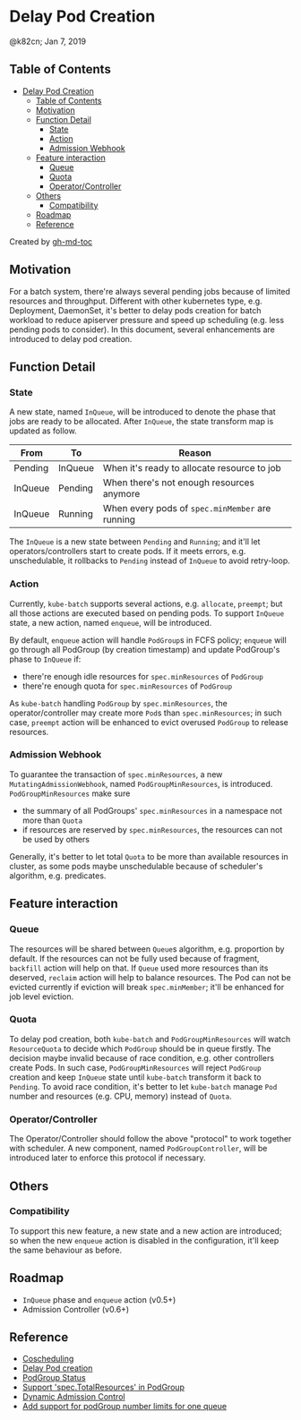 # Delay Pod Creation

@k82cn; Jan 7, 2019

## Table of Contents

   * [Delay Pod Creation](#delay-pod-creation)
      * [Table of Contents](#table-of-contents)
      * [Motivation](#motivation)
      * [Function Detail](#function-detail)
         * [State](#state)
         * [Action](#action)
         * [Admission Webhook](#admission-webhook)
      * [Feature interaction](#feature-interaction)
         * [Queue](#queue)
         * [Quota](#quota)
         * [Operator/Controller](#operatorcontroller)
      * [Others](#others)
         * [Compatibility](#compatibility)
      * [Roadmap](#roadmap)
      * [Reference](#reference)

Created by [gh-md-toc](https://github.com/ekalinin/github-markdown-toc)

## Motivation

For a batch system, there're always several pending jobs because of limited resources and throughput.
Different with other kubernetes type, e.g. Deployment, DaemonSet, it's better to delay pods creation for
batch workload to reduce apiserver pressure and speed up scheduling (e.g. less pending pods to consider).
In this document, several enhancements are introduced to delay pod creation.

## Function Detail

### State

A new state, named `InQueue`, will be introduced to denote the phase that jobs are ready to be allocated.
After `InQueue`, the state transform map is updated as follow.

| From          | To             | Reason  |
|---------------|----------------|---------|
| Pending       | InQueue        | When it's ready to allocate resource to job |
| InQueue       | Pending        | When there's not enough resources anymore |
| InQueue       | Running        | When every pods of `spec.minMember` are running |

The `InQueue` is a new state between `Pending` and `Running`; and it'll let operators/controllers start to
create pods. If it meets errors, e.g. unschedulable, it rollbacks to `Pending` instead of `InQueue` to
avoid retry-loop.

### Action

Currently, `kube-batch` supports several actions, e.g. `allocate`, `preempt`; but all those actions are executed
based on pending pods. To support `InQueue` state, a new action, named `enqueue`, will be introduced.

By default, `enqueue` action will handle `PodGroup`s in FCFS policy; `enqueue` will go through all PodGroup
(by creation timestamp) and update PodGroup's phase to `InQueue` if:

* there're enough idle resources for `spec.minResources` of `PodGroup`
* there're enough quota for `spec.minResources` of `PodGroup`

As `kube-batch` handling `PodGroup` by `spec.minResources`, the operator/controller may create more `Pod`s than
`spec.minResources`; in such case, `preempt` action will be enhanced to evict overused `PodGroup` to release
resources.

### Admission Webhook

To guarantee the transaction of `spec.minResources`, a new `MutatingAdmissionWebhook`, named `PodGroupMinResources`,
is introduced. `PodGroupMinResources` make sure

* the summary of all PodGroups' `spec.minResources` in a namespace not more than `Quota`
* if resources are reserved by `spec.minResources`, the resources can not be used by others

Generally, it's better to let total `Quota` to be more than available resources in cluster, as some pods maybe
unschedulable because of scheduler's algorithm, e.g. predicates.

## Feature interaction

### Queue

The resources will be shared between `Queue`s algorithm, e.g. proportion by default. If the resources can not be
fully used because of fragment, `backfill` action will help on that. If `Queue` used more resources than its
deserved, `reclaim` action will help to balance resources. The Pod can not be evicted currently if eviction will
break `spec.minMember`; it'll be enhanced for job level eviction.

### Quota

To delay pod creation, both `kube-batch` and `PodGroupMinResources` will watch `ResourceQuota` to decide which
`PodGroup` should be in queue firstly. The decision maybe invalid because of race condition, e.g. other
controllers create Pods. In such case, `PodGroupMinResources` will reject `PodGroup` creation and keep `InQueue`
state until `kube-batch` transform it back to `Pending`. To avoid race condition, it's better to let `kube-batch`
manage `Pod` number and resources (e.g. CPU, memory) instead of `Quota`.

### Operator/Controller

The Operator/Controller should follow the above "protocol" to work together with scheduler. A new component,
named `PodGroupController`, will be introduced later to enforce this protocol if necessary.

## Others

### Compatibility

To support this new feature, a new state and a new action are introduced; so when the new `enqueue` action is
disabled in the configuration, it'll keep the same behaviour as before.

## Roadmap

* `InQueue` phase and `enqueue` action (v0.5+)
* Admission Controller (v0.6+)

## Reference

* [Coscheduling](https://github.com/kubernetes/enhancements/pull/639)
* [Delay Pod creation](https://github.com/kubernetes-sigs/kube-batch/issues/539)
* [PodGroup Status](https://github.com/kubernetes-sigs/kube-batch/blob/master/doc/design/podgroup-status.md)
* [Support 'spec.TotalResources' in PodGroup](https://github.com/kubernetes-sigs/kube-batch/issues/401)
* [Dynamic Admission Control](https://kubernetes.io/docs/reference/access-authn-authz/extensible-admission-controllers/#write-an-admission-webhook-server)
* [Add support for podGroup number limits for one queue](https://github.com/kubernetes-sigs/kube-batch/issues/452)
